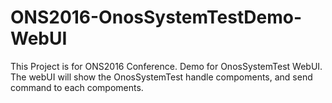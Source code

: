 # ONS2016-OnosSystemTestDemo-WebUI
This Project is for ONS2016 Conference. Demo for OnosSystemTest WebUI.
The webUI will show the OnosSystemTest handle compoments, and send command to each compoments.
